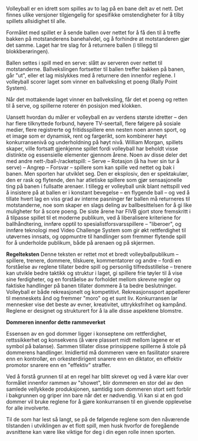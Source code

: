 Volleyball er en idrett som spilles av to lag på en bane delt av et nett. Det finnes ulike versjoner tilgjengelig for spesifikke omstendigheter for å tilby spillets allsidighet til alle. 

Formålet med spillet er å sende ballen over nettet for å få den til å treffe bakken på motstanderens banehalvdel, og å forhindre at motstanderen gjør det samme. Laget har tre slag for å returnere ballen (i tillegg til blokkberøringen). 

Ballen settes i spill med en serve: slått av serveren over nettet til motstanderne. Ballvekslingen fortsetter til ballen treffer bakken på banen, går "ut", eller et lag mislykkes med å returnere den innenfor reglene. I volleyball scorer laget som vinner en ballveksling et poeng (Rally Point System). 

Når det mottakende laget vinner en ballveksling, får det et poeng og retten til å serve, og spillerne roterer én posisjon med klokken.

Uansett hvordan du måler er volleyball en av verdens største idretter – den har flere tilknyttede forbund, høyere TV-seertall, flere følgere på sosiale medier, flere registrerte og fritidsspillere enn nesten noen annen sport, og et image som er dynamisk, rent og fargerikt, som kombinerer høyt konkurransenivå og underholdning på høyt nivå.
William Morgan, spillets skaper, ville fortsatt gjenkjenne spillet fordi volleyball har beholdt visse distinkte og essensielle elementer gjennom årene. Noen av disse deler det med andre nett-/ball-/racketspill: – Serve – Rotasjon (å ha hver sin tur å serve) – Angrep – Forsvar – spillere som kan spille ved nettet og bak i banen. Men sporten har utviklet seg. Den er eksplosiv, den er spektakulær, den er rask og flytende, den har atletiske spillere som gjør sensasjonelle ting på banen i fullsatte arenaer.
I tillegg er volleyball unik blant nettspill ved å insistere på at ballen er i konstant bevegelse – en flygende ball – og ved å tillate hvert lag en viss grad av interne pasninger før ballen må returneres til motstanderne, noe som skaper en slags deling av ballbesittelsen for å gi like muligheter for å score poeng.
De siste årene har FIVB gjort store fremskritt i å tilpasse spillet til et moderne publikum, ved å liberalisere kriteriene for ballhåndtering, innføre opptil to spesialistforsvarsspillere – "liberoer", og innføre teknologi med Video Challenge System som gir økt rettferdighet til utøvernes innsats, og oppmuntre til handlinger som fremmer flytende spill for å underholde publikum, både på arenaen og på skjermen.

**Regelteksten**
Denne teksten er rettet mot et bredt volleyballpublikum – spillere, trenere, dommere, tilskuere, kommentatorer og andre – fordi en forståelse av reglene tillater bedre spill og personlig tilfredsstillelse – trenere kan utvikle bedre taktikk og struktur i laget, gi spillere frie tøyler til å vise sine ferdigheter, og en forståelse av forholdet mellom skrevne regler og faktiske handlinger på banen tillater dommere å ta bedre beslutninger.
Volleyball er både rekreasjonelt og kompetitivt. Rekreasjonssport appellerer til menneskets ånd og fremmer "moro" og et sunt liv. Konkurransen lar mennesker vise det beste av evner, kreativitet, uttrykksfrihet og kampånd. Reglene er designet og strukturert for å la alle disse aspektene blomstre.

**Dommeren innenfor dette rammeverket**

Essensen av en god dommer ligger i konseptene om rettferdighet, rettssikkerhet og konsekvens (å være plassert midt mellom lagene er et symbol på balanse). Sammen tillater disse prinsippene spillerne å stole på dommerens handlinger. Imidlertid må dommeren være en fasilitator snarere enn en kontrollør, en orkesterdirigent snarere enn en diktator, en effektiv promotor snarere enn en "effektiv" straffer.

Ved å forstå grunnen til at en regel har blitt skrevet og ved å være klar over formålet innenfor rammen av "showet", blir dommeren en stor del av den samlede vellykkede produksjonen, samtidig som dommeren stort sett forblir i bakgrunnen og griper inn bare når det er nødvendig. Vi kan si at en god dommer vil bruke reglene for å gjøre konkurransen til en givende opplevelse for alle involverte.

Til de som har lest så langt, se på de følgende reglene som den nåværende tilstanden i utviklingen av et flott spill, men husk hvorfor de foregående avsnittene kan være like viktige for deg i din egen rolle innen sporten.
